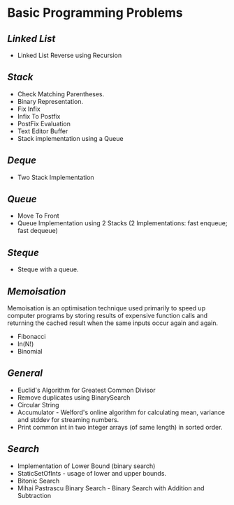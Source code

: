 # Basic Programming Problems

_Linked List_
-------------------------------------------------
* Linked List Reverse using Recursion

_Stack_
-------------------------------------------------
* Check Matching Parentheses.
* Binary Representation.
* Fix Infix
* Infix To Postfix
* PostFix Evaluation
* Text Editor Buffer
* Stack implementation using a Queue

_Deque_
-------
* Two Stack Implementation

_Queue_
-------------------------------------------------
* Move To Front
* Queue Implementation using 2 Stacks (2 Implementations: fast enqueue; fast dequeue)

_Steque_
--------
* Steque with a queue.

_Memoisation_
-------------------------------------------------
Memoisation is an optimisation technique used primarily to speed up computer programs by storing results of expensive
function calls and returning the cached result when the same inputs occur again and again.
* Fibonacci
* ln(N!)
* Binomial

_General_
-------------------------------------------------
* Euclid's Algorithm for Greatest Common Divisor
* Remove duplicates using BinarySearch
* Circular String
* Accumulator - Welford's online algorithm for calculating mean, variance and stddev for streaming numbers.
* Print common int in two integer arrays (of same length) in sorted order.

_Search_
--------
* Implementation of Lower Bound (binary search)
* StaticSetOfInts - usage of lower and upper bounds.
* Bitonic Search
* Mihai Pastrascu Binary Search - Binary Search with Addition and Subtraction